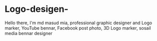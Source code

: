 # Logo-desigen-
Hello there, I'm md masud mia, professional graphic designer and Logo marker, YouTube bennar, Facebook post photo, 3D Logo marker, sosail media bennar designer
